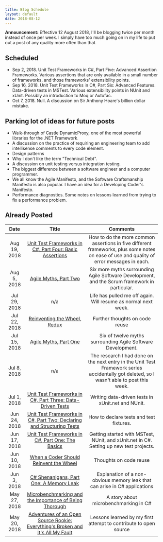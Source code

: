 ```yaml
---
title: Blog Schedule
layout: default
date: 2018-08-12
---
```


<p class="alert alert-warning"><b>Announcement:</b> Effective 12 August 2018, I'll be blogging twice per month instead of once per week. I simply have too much going on in my life to put out a post of any quality more often than that.</p>

## Scheduled

- Sep 2, 2018. Unit Test Frameworks in C#, Part Five: Advanced Assertion Frameworks. Various assertions that are only available in a small number of frameworks, and those frameworks' extensibility points.
- Sep 16, 2018. Unit Test Frameworks in C#, Part Six: Advanced Features. Data-driven tests in MSTest. Various extensibility points in NUnit and xUnit. Possibly an introduction to Moq or Autofac.
- Oct 7, 2018. Null. A discussion on Sir Anthony Hoare's billion dollar mistake.

## Parking lot of ideas for future posts

- Walk-through of Castle DynamicProxy, one of the most powerful libraries for the .NET Framework.
- A discussion on the practice of requiring an engineering team to add intellisense comments to every code element.
- Design patterns
- Why I don't like the term "Technical Debt".
- A discussion on unit testing versus integration testing.
- The biggest difference between a software engineer and a computer programmer.
- We all know the Agile Manifesto, and the Software Craftsmanship Manifesto is also popular. I have an idea for a Developing Coder's Manifesto.
- Performance diagnostics. Some notes on lessons learned from trying to fix a performance problem.

## Already Posted

| Date | Title | Comments |
| :---: | :---:| :---:|
| Aug 19, 2018 | [Unit Test Frameworks in C#, Part Four: Basic Assertions](https://thedevelopingcoder.com/2018/08/20/unit-test-frameworks-in-c-part-four-basic-assertions/) | How to do the more common assertions in five different frameworks, plus some notes on ease of use and quality of error messages in each. |
| Aug 5, 2018 | [Agile Myths, Part Two](https://thedevelopingcoder.com/2018/08/04/agile-myths-part-two/) | Six more myths surrounding Agile Software Development, and the Scrum framework in particular. |
| Jul 29, 2018 | n/a | Life has pulled me off again. Will resume as normal next week. |
| Jul 22, 2018 | [Reinventing the Wheel, Redux](https://medium.com/@kanders84152/reinventing-the-wheel-redux-33cdd4f2bb87) | Further thoughts on code reuse |
| Jul 15, 2018 | [Agile Myths, Part One](https://thedevelopingcoder.com/2018/07/16/agile-myths-part-one/) | Six of twelve myths surrounding Agile Software Development. |
| Jul 8, 2018 | n/a | The research I had done on the next entry in the Unit Test Framework series accidentally got deleted, so I wasn't able to post this week. |
| Jul 1, 2018 | [Unit Test Frameworks in C#, Part Three: Data-Driven Tests](https://thedevelopingcoder.com/2018/07/03/unit-test-frameworks-in-c-part-three-data-driven-tests/) | Writing data-driven tests in xUnit.net and NUnit. |
| Jun 24, 2018 | [Unit Test Frameworks in C#, Part Two: Declaring and Structuring Tests](https://thedevelopingcoder.com/2018/06/25/unit-test-frameworks-in-c-part-two-declaring-and-structuring-tests/) | How to declare tests and test fixtures. |
| Jun 17, 2018 | [Unit Test Frameworks in C#, Part One: The Basics](https://thedevelopingcoder.com/2018/06/18/unit-test-frameworks-in-c-part-one-the-basics/) | Getting started with MSTest, NUnit, and xUnit.net in C#. Setting up new test projects. |
| Jun 10, 2018 | [When a Coder Should Reinvent the Wheel](https://medium.com/@kanders84152/when-a-coder-should-reinvent-the-wheel-56f353d9429a) | Thoughts on code reuse |
| Jun 3, 2018 | [C# Shenanigans, Part One: A Memory Leak](https://thedevelopingcoder.com/2018/06/04/c-shenanigans-part-one-a-memory-leak/) | Explanation of a non-obvious memory leak that can arise in C# applications |
| May 27, 2018 | [Microbenchmarking and the Importance of Being Thorough](https://thedevelopingcoder.com/2018/05/28/microbenchmarking-and-the-importance-of-being-thorough/) | A story about microbenchmarking in C# |
| May 20, 2018 | [Adventures of an Open Source Rookie: Everything's Broken and It's All My Fault](https://thedevelopingcoder.com/2018/05/21/first-blog-post/) | Lessons learned by my first attempt to contribute to open source |
